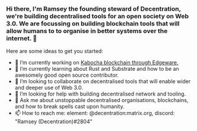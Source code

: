 ### Hi there, I'm Ramsey the founding steward of Decentration, we're building decentralised tools for an open society on Web 3.0. We are focussing on building blockchain tools that will allow humans to to organise in better systems over the internet. 👋

Here are some ideas to get you started:

- 🔭 I’m currently working on [Kabocha blockchain through Edgeware.](https://github.com/Kabocha-Network/) 
- 🌱 I’m currently learning about Rust and Substrate and how to be an awesomely good open source contributor.
- 👯 I’m looking to collaborate on decentralised tools that will enable wider and deeper use of Web 3.0.
- 🤔 I’m looking for help with building decentralised network and tooling. 
- 💬 Ask me about unstoppable decentralised organisations, blockchains, and how to break spells cast upon humanity. 
- 📫 How to reach me: element: @decentration:matrix.org, discord: "Ramsey (Decentration)#2804"
